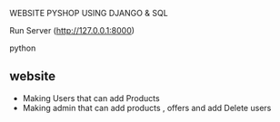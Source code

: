 WEBSITE PYSHOP USING DJANGO & SQL

   

Run Server (http://127.0.0.1:8000)

python 


## website

* Making Users that can add Products 
* Making admin that can add products , offers and add Delete users


